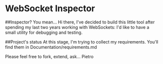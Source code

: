# WebSocket Inspector

##Inspector? You mean...
Hi there, I've decided to build this little tool after spending my last two years working with WebSockets: I'd like to 
have a small utility for debugging and testing.

##Project's status
At this stage, I'm trying to collect my requirements. You'll find them in Documentation/requirements.md

Please feel free to fork, extend, ask...
Pietro